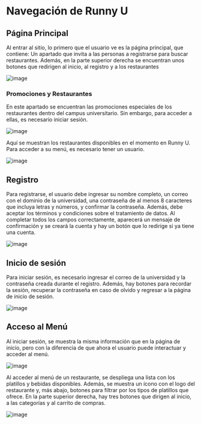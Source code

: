 # Navegación de Runny U

## Página Principal
Al entrar al sitio, lo primero que el usuario ve es la página principal, que contiene: 
Un apartado que invita a las personas a registrarse para buscar restaurantes. Además, en la 
parte superior derecha se encuentran unos botones que redirigen al inicio, al registro y a los 
restaurantes 

![image](https://github.com/user-attachments/assets/442f2ccd-2774-4b9d-a4d6-54134f291e1a)

### Promociones y Restaurantes 
En este apartado se encuentran las promociones especiales de los restaurantes dentro del campus universitario. Sin embargo, para acceder a ellas, es necesario iniciar sesión.

![image](https://github.com/user-attachments/assets/2b7905d7-860a-4753-861f-9cda3a3a38b9)

Aquí se muestran los restaurantes disponibles en el momento en Runny U. Para acceder a su menú, es necesario tener un usuario.

![image](https://github.com/user-attachments/assets/26d9a6b2-738b-446b-9ec4-92161377da2b)


## Registro 
Para registrarse, el usuario debe ingresar su nombre completo, un correo con el dominio de la universidad, una contraseña de al menos 8 caracteres que incluya letras y números, y confirmar la contraseña. Además, debe aceptar los términos y condiciones sobre el tratamiento de datos. Al completar todos los campos correctamente, aparecerá un mensaje de confirmación y se creará la cuenta y hay un botón que lo redirige si ya tiene una cuenta.

![image](https://github.com/user-attachments/assets/c65d115d-053d-426d-be01-5c975c29e89d)

## Inicio de sesión
Para iniciar sesión, es necesario ingresar el correo de la universidad y la contraseña creada durante el registro. Además, hay botones para recordar la sesión, recuperar la contraseña en caso de olvido y regresar a la página de inicio de sesión.

![image](https://github.com/user-attachments/assets/ada0476d-f883-42df-be03-9b0b327dc533)

## Acceso al Menú 
Al iniciar sesión, se muestra la misma información que en la página de inicio, pero con la diferencia de que ahora el usuario puede interactuar y acceder al menú.

![image](https://github.com/user-attachments/assets/6365c58a-8673-4256-ae5a-ede4854f9efc)

Al acceder al menú de un restaurante, se despliega una lista con los platillos y bebidas disponibles. Además, se muestra un ícono con el logo del restaurante y, más abajo, botones para filtrar por los tipos de platillos que ofrece. En la parte superior derecha, hay tres botones que dirigen al inicio, a las categorías y al carrito de compras.

![image](https://github.com/user-attachments/assets/5399969a-06e8-4ebd-a80e-889e766f61ff)











